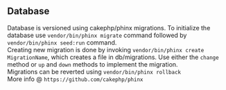 Database
-
Database is versioned using cakephp/phinx migrations.
To initialize the database use `vendor/bin/phinx migrate`
command followed by `vendor/bin/phinx seed:run` command. <br />
Creating new migration is done by invoking `vendor/bin/phinx create MigrationName`, 
which creates a file in db/migrations. Use either the `change` 
method or `up` and `down` methods to implement the migration.<br />
Migrations can be reverted using `vendor/bin/phinx rollback`<br />
More info @ `https://github.com/cakephp/phinx`